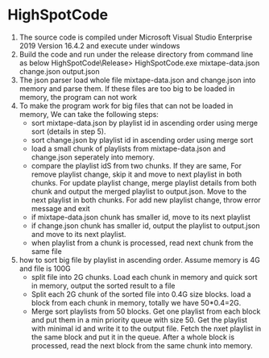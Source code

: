 # HighSpotCode
1. The source code is compiled under Microsoft Visual Studio Enterprise 2019 Version 16.4.2 and execute under windows
2. Build the code and run under the release directory from command line as below
         HighSpotCode\Release> HighSpotCode.exe mixtape-data.json change.json output.json
3. The json parser load whole file mixtape-data.json and change.json into memory and parse them. If these files are too big to be loaded      in memory, the program can not work
4. To make the program work for big files that can not be loaded in memory, We can take the following steps:
    * sort mixtape-data.json by playlist id in ascending order using merge sort (details in step 5).
    * sort change.json by playlist id in ascending order using merge sort
    * load a small chunk of playlists from mixtape-data.json and change.json seperately into memory. 
    * compare the playlist idS from two chunks. If they are same, For remove playlist change, skip it and move to next playlist in both chunks. For update playlist change, merge playlist details from both chunk and output the merged playlist to output.json. Move to the next playlist in both chunks. For add new playlist change, throw error message and exit
    * if mixtape-data.json chunk has smaller id, move to its next playlist
    * if change.json chunk has smaller id, output the playlist to output.json and move to its next playlist.
    * when playlist from a chunk is processed, read next chunk from the same file
 5. how to sort big file by playlist in ascending order. Assume memory is 4G and file is 100G
    * split file into 2G chunks. Load each chunk in memory and quick sort in memory, output the sorted result to a file
    * Split each 2G chunk of the sorted file into 0.4G size blocks. load a block from each chunk in memory, totally we have 50*0.4=2G.
    * Merge sort playlists from 50 blocks. Get one playlist from each block and put them in a min priority queue with size 50. 
    Get the playlist with minimal id and write it to the output file. Fetch the nxet playlist in the same block and put it in the queue.
    After a whole block is processed, read the next block from the same chunk into memory.
  

